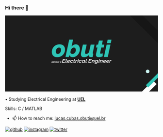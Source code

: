 ### Hi there 👋
![](https://github.com/lucasobuti/lucasobuti/blob/main/image.jpg)

• Studying Electrical Engineering at [**UEL**](https://portal.uel.br/home/) 

Skills: C / MATLAB 

- 📫 How to reach me: lucas.cubas.obuti@uel.br  


[<img src='https://cdn.jsdelivr.net/npm/simple-icons@3.0.1/icons/github.svg' alt='github' height='40'>](https://github.com/lucasobuti)  [<img src='https://cdn.jsdelivr.net/npm/simple-icons@3.0.1/icons/instagram.svg' alt='instagram' height='40'>](https://www.instagram.com/lucasobuti/)  [<img src='https://cdn.jsdelivr.net/npm/simple-icons@3.0.1/icons/twitter.svg' alt='twitter' height='40'>](https://twitter.com/lucasobuti)  

